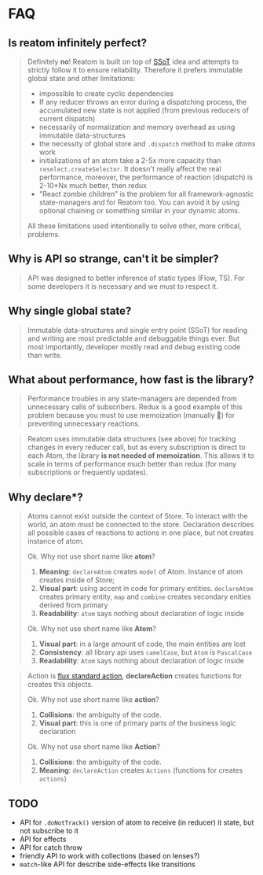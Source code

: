 # FAQ

## Is reatom infinitely perfect?
> Definitely **no**! Reatom is built on top of [SSoT](https://en.wikipedia.org/wiki/Single_source_of_truth) idea and attempts to strictly follow it to ensure reliability. Therefore it prefers immutable global state and other limitations:
> - impossible to create cyclic dependencies
> - If any reducer throws an error during a dispatching process, the accumulated new state is not applied (from previous reducers of current dispatch)
> - necessarily of normalization and memory overhead as using immutable data-structures
> - the necessity of global store and `.dispatch` method to make _atoms_ work
> - initializations of an atom take a 2-5x more capacity than `reselect.createSelector`. It doesn't really affect the real performance, moreover, the performance of reaction (dispatch) is 2-10*Nx much better, then redux
> - "React zombie children" is the problem for all framework-agnostic state-managers and for Reatom too. You can avoid it by using optional chaining or something similar in your dynamic atoms.
>
> All these limitations used intentionally to solve other, more critical, problems.

## Why is API so strange, can't it be simpler?
> API was designed to better inference of static types (Flow, TS). For some developers it is necessary and we must to respect it.

## Why single global state?
> Immutable data-structures and single entry point (SSoT) for reading and writing are most predictable and debuggable things ever. But most importantly, developer mostly read and debug existing code than write.

## What about performance, how fast is the library?
> Performance troubles in any state-managers are depended from unnecessary calls of subscribers. Redux is a good example of this problem because you must to use memoization (manually 🤦‍) for preventing unnecessary reactions.

> Reatom uses immutable data structures (see above) for tracking changes in every reducer call, but as every subscription is direct to each Atom, the library **is not needed of memoization**. This allows it to scale in terms of performance much better than redux (for many subscriptions or frequently updates).

## Why declare*?

> Atoms cannot exist outside the context of Store. To interact with the world, an atom must be connected to the store. Declaration describes all possible cases of reactions to actions in one place, but not creates instance of atom.
>
> Ok. Why not use short name like **atom**?
>
> 1. **Meaning**: `declareAtom` creates `model` of Atom. Instance of atom creates inside of Store;
> 2. **Visual part**: using accent in code for primary entities. `declareAtom` creates primary entity, `map` and `combine` creates secondary enities derived from primary
> 3. **Readability**: `atom` says nothing about declaration of logic inside
>
> Ok. Why not use short name like **Atom**?
> 1. **Visual part**: in a large amount of code, the main entities are lost
> 2. **Consistency**: all library api uses `camelCase`, but `Atom` is `PascalCase`
> 3. **Readability**: `Atom` says nothing about declaration of logic inside

> Action is [flux standard action](https://github.com/redux-utilities/), **declareAction** creates functions for creates this objects.
> 
> Ok. Why not use short name like **action**?
> 1. **Collisions**: the ambiguity of the code. 
> 2. **Visual part**: this is one of primary parts of the business logic declaration
>
> Ok. Why not use short name like **Action**?
> 1. **Collisions**: the ambiguity of the code.
> 2. **Meaning**: `declareAction` creates `Actions` (functions for creates `actions`)

<!--
## **Why packages is in the scope?**
> `npm ERR! 403 Forbidden - PUT https://registry.npmjs.org/reatom - Package name too similar to existing packages; try renaming your package to '@artalar/reatom' and publishing with 'npm publish --access=public' instead` https://www.npmjs.com/package/awful-name-thanks-npm#wtf-is-wrong-with-the-package-name
-->

## TODO

- API for `.doNotTrack()` version of atom to receive (in reducer) it state, but not subscribe to it
- API for effects
- API for catch throw
- friendly API to work with collections (based on lenses?)
- `match`-like API for describe side-effects like transitions
